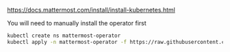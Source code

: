 https://docs.mattermost.com/install/install-kubernetes.html

You will need to manually install the operator first

```bash
kubectl create ns mattermost-operator
kubectl apply -n mattermost-operator -f https://raw.githubusercontent.com/mattermost/mattermost-operator/master/docs/mattermost-operator/mattermost-operator.yaml
```